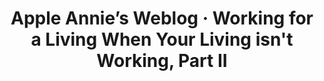 ---
layout: bookmark
title: >-
  Apple Annie’s Weblog · Working for a Living When Your Living isn't Working,
  Part II
tags:
  - Bookmarks
  - Working
  - Living
  - Web Design
created: '2024-03-19T03:11:08.258Z'
link: >-
  https://weblog.anniegreens.lol/2023/11/working-for-a-living-when-your-living-isnt-working-part-ii
id: 756262792
excerpt: >-
  Part II: How did I get there? I've been on hiatus for a while and there were
  factors that forced me into it, factors that I continue to see forced on other
  people to make impossible choices in their lives to this day.
image: >-
  https://cdn.anniegreens.lol/assets/image/thumb/nasa--space-station-bahama-waters.png
---